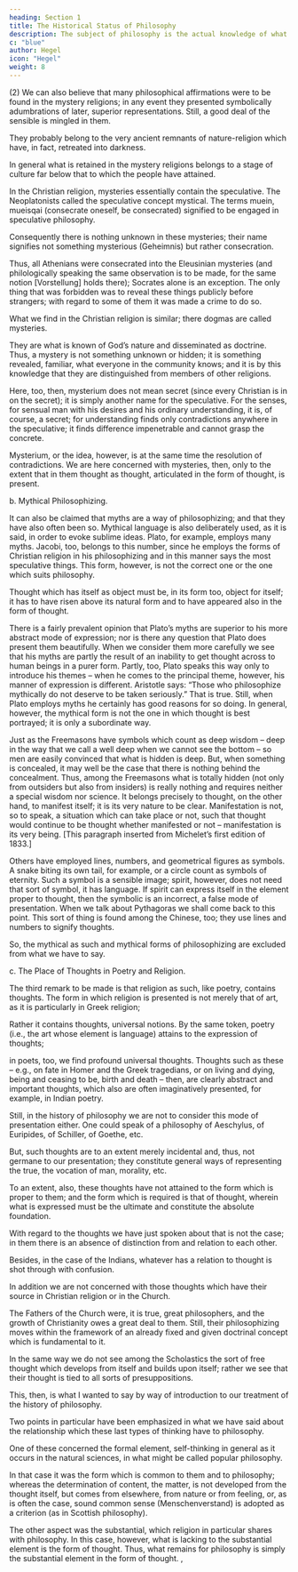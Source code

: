 ```yaml
---
heading: Section 1
title: The Historical Status of Philosophy
description: The subject of philosophy is the actual knowledge of what truly is.
c: "blue"
author: Hegel
icon: "Hegel"
weight: 8
---
```



(2) We can also believe that many philosophical affirmations were to be found in the mystery religions; in any event they presented symbolically adumbrations of later, superior representations. Still, a good deal of the sensible is mingled in them. 

They probably belong to the very ancient remnants of nature-religion which have, in fact, retreated into darkness. 

In general what is retained in the mystery religions belongs to a stage of culture far below that to which the people have attained. 

In the Christian religion, mysteries essentially contain the speculative. The Neoplatonists called the speculative concept mystical. The terms muein, mueisqai (consecrate oneself, be consecrated) signified to be engaged in speculative philosophy. 

Consequently there is nothing unknown in these mysteries; their name signifies not something mysterious (Geheimnis) but rather consecration. 

Thus, all Athenians were consecrated into the Eleusinian mysteries (and philologically speaking the same observation is to be made, for the same notion [Vorstellung] holds there); Socrates alone is an exception. The only thing that was forbidden was to reveal these things publicly before strangers; with regard to some of them it was made a crime to do so. 

What we find in the Christian religion is similar; there dogmas are called mysteries. 

They are what is known of God’s nature and disseminated as doctrine. Thus, a mystery is not something unknown or hidden; it is something revealed, familiar, what everyone in the community knows; and it is by this knowledge that they are distinguished from members of other religions. 

Here, too, then, mysterium does not mean secret (since every Christian is in on the secret); it is simply another name for the speculative. For the senses, for sensual man with his desires and his ordinary understanding, it is, of course, a secret; for understanding finds only contradictions anywhere in the speculative; it finds difference impenetrable and cannot grasp the concrete. 

Mysterium, or the idea, however, is at the same time the resolution of contradictions. We are here concerned with mysteries, then, only to the extent that in them thought as thought, articulated in the form of thought, is present.

b. Mythical Philosophizing. 

It can also be claimed that myths are a way of philosophizing; and that they have also often been so. Mythical language is also deliberately used, as it is said, in order to evoke sublime ideas. Plato, for example, employs many myths. Jacobi, too, belongs to this number, since he employs the forms of Christian religion in his philosophizing and in this manner says the most speculative things. This form, however, is not the correct one or the one which suits philosophy. 

Thought which has itself as object must be, in its form too, object for itself; it has to have risen above its natural form and to have appeared also in the form of thought. 

There is a fairly prevalent opinion that Plato’s myths are superior to his more abstract mode of expression; nor is there any question that Plato does present them beautifully. When we consider them more carefully we see that his myths are partly the result of an inability to get thought across to human beings in a purer form. Partly, too, Plato speaks this way only to introduce his themes – when he comes to the principal theme, however, his manner of expression is different. Aristotle says: “Those who philosophize mythically do not deserve to be taken seriously.” That is true. Still, when Plato employs myths he certainly has good reasons for so doing. In general, however, the mythical form is not the one in which thought is best portrayed; it is only a subordinate way.

Just as the Freemasons have symbols which count as deep wisdom – deep in the way that we call a well deep when we cannot see the bottom – so men are easily convinced that what is hidden is deep. But, when something is concealed, it may well be the case that there is nothing behind the concealment. Thus, among the Freemasons what is totally hidden (not only from outsiders but also from insiders) is really nothing and requires neither a special wisdom nor science. It belongs precisely to thought, on the other hand, to manifest itself; it is its very nature to be clear. Manifestation is not, so to speak, a situation which can take place or not, such that thought would continue to be thought whether manifested or not – manifestation is its very being. [This paragraph inserted from Michelet’s first edition of 1833.]

Others have employed lines, numbers, and geometrical figures as symbols. A snake biting its own tail, for example, or a circle count as symbols of eternity. Such a symbol is a sensible image; spirit, however, does not need that sort of symbol, it has language. If spirit can express itself in the element proper to thought, then the symbolic is an incorrect, a false mode of presentation. When we talk about Pythagoras we shall come back to this point. This sort of thing is found among the Chinese, too; they use lines and numbers to signify thoughts.

So, the mythical as such and mythical forms of philosophizing are excluded from what we have to say.

c. The Place of Thoughts in Poetry and Religion. 

The third remark to be made is that religion as such, like poetry, contains thoughts. The form in which religion is presented is not merely that of art, as it is particularly in Greek religion; 

Rather it contains thoughts, universal notions. By the same token, poetry (i.e., the art whose element is language) attains to the expression of thoughts; 

in poets, too, we find profound universal thoughts. Thoughts such as these – e.g., on fate in Homer and the Greek tragedians, or on living and dying, being and ceasing to be, birth and death – then, are clearly abstract and important thoughts, which also are often imaginatively presented, for example, in Indian poetry. 

Still, in the history of philosophy we are not to consider this mode of presentation either. One could speak of a philosophy of Aeschylus, of Euripides, of Schiller, of Goethe, etc. 

But, such thoughts are to an extent merely incidental and, thus, not germane to our presentation; they constitute general ways of representing the true, the vocation of man, morality, etc. 

To an extent, also, these thoughts have not attained to the form which is proper to them; and the form which is required is that of thought, wherein what is expressed must be the ultimate and constitute the absolute foundation. 

With regard to the thoughts we have just spoken about that is not the case; in them there is an absence of distinction from and relation to each other. 

Besides, in the case of the Indians, whatever has a relation to thought is shot through with confusion.

In addition we are not concerned with those thoughts which have their source in Christian religion or in the Church. 

The Fathers of the Church were, it is true, great philosophers, and the growth of Christianity owes a great deal to them. Still, their philosophizing moves within the framework of an already fixed and given doctrinal concept which is fundamental to it. 

In the same way we do not see among the Scholastics the sort of free thought which develops from itself and builds upon itself; rather we see that their thought is tied to all sorts of presuppositions.

This, then, is what I wanted to say by way of introduction to our treatment of the history of philosophy. 

Two points in particular have been emphasized in what we have said about the relationship which these last types of thinking have to philosophy. 

One of these concerned the formal element, self-thinking in general as it occurs in the natural sciences, in what might be called popular philosophy. 

In that case it was the form which is common to them and to philosophy; whereas the determination of content, the matter, is not developed from the thought itself, but comes from elsewhere, from nature or from feeling, or, as is often the case, sound common sense (Menschenverstand) is adopted as a criterion (as in Scottish philosophy). 

The other aspect was the substantial, which religion in particular shares with philosophy. In this case, however, what is lacking to the substantial element is the form of thought. Thus, what remains for philosophy is simply the substantial element in the form of thought.
,